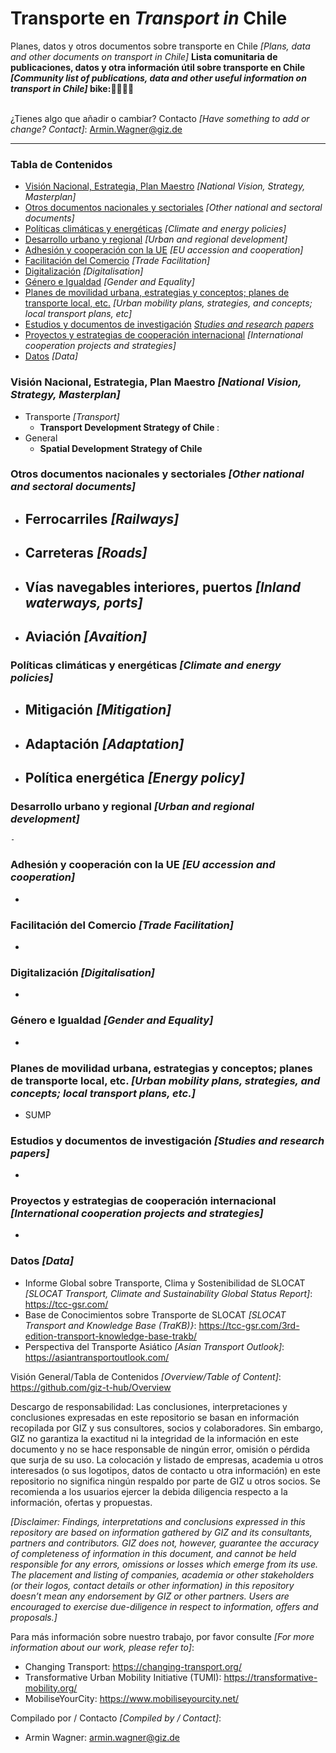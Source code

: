 # Transporte en *Transport in* Chile
Planes, datos y otros documentos sobre transporte en Chile *[Plans, data and other documents on transport in Chile]*
<b> 
Lista comunitaria de publicaciones, datos y otra información útil sobre transporte en Chile *[Community list of publications, data and other useful information on transport in Chile]* bike::bus::train:🌳🚊
</b><br><br> 


¿Tienes algo que añadir o cambiar? Contacto *[Have something to add or change? Contact]*: Armin.Wagner@giz.de

------------------------------

### Tabla de Contenidos

- [Visión Nacional, Estrategia, Plan Maestro](#Visión-Nacional-Estrategia-Plan-Maestro) *[National Vision, Strategy, Masterplan]*
- [Otros documentos nacionales y sectoriales](#Otros-documentos-nacionales-sectoriales) *[Other national and sectoral documents]* 
- [Políticas climáticas y energéticas](#Políticas-climáticas-energéticas) *[Climate and energy policies]*
- [Desarrollo urbano y regional](#urbano) *[Urban and regional development]*
- [Adhesión y cooperación con la UE](#Adhesión-UE) *[EU accession and cooperation]*
- [Facilitación del Comercio](#Facilitación-del-Comercio) *[Trade Facilitation]*  
- [Digitalización](#Digitalización) *[Digitalisation]*
- [Género e Igualdad](#Género) *[Gender and Equality]*
- [Planes de movilidad urbana, estrategias y conceptos; planes de transporte local, etc.](#planes-de-transporte-local) *[Urban mobility plans, strategies, and concepts; local transport plans, etc]* 
- [Estudios y documentos de investigación](#Estudios-investigación) *[Studies and research papers](#studies-research)*
- [Proyectos y estrategias de cooperación internacional](#cooperación-internacional) *[International cooperation projects and strategies]*
- [Datos](#Datos) *[Data]*

  
### Visión Nacional, Estrategia, Plan Maestro *[National Vision, Strategy, Masterplan]* <a name="Visión-Nacional-Estrategia-Plan-Maestro"></a> 

- Transporte *[Transport]*
  	- <b> Transport Development Strategy of Chile </b>: 
- General
	- <b> Spatial Development Strategy of Chile </b>
 

### Otros documentos nacionales y sectoriales *[Other national and sectoral documents]* <a name="Otros-documentos-nacionales-sectoriales"></a> 

- Ferrocarriles *[Railways]*
  	-
 
- Carreteras *[Roads]*
  	- 
    
- Vías navegables interiores, puertos *[Inland waterways, ports]*
  	- 
- Aviación *[Avaition]*
  	-

### Políticas climáticas y energéticas *[Climate and energy policies]* <a name="Políticas-climáticas-energética"></a> 

- Mitigación *[Mitigation]*
  	-
  
- Adaptación *[Adaptation]*
  	-
  
- Política energética *[Energy policy]*
	- 

### Desarrollo urbano y regional *[Urban and regional development]* <a name="urbano"></a> 

 	- 

### Adhesión y cooperación con la UE *[EU accession and cooperation]* <a name="Adhesión-UE"></a> 

-

### Facilitación del Comercio *[Trade Facilitation]* <a name="Facilitación-del-Comercio"></a> 

-

### Digitalización *[Digitalisation]* <a name="Digitalización"></a>

-

### Género e Igualdad *[Gender and Equality]* <a name="Género"></a>

-

### Planes de movilidad urbana, estrategias y conceptos; planes de transporte local, etc. *[Urban mobility plans, strategies, and concepts; local transport plans, etc.]* <a name="planes-de-transporte-local"></a>  

- SUMP

### Estudios y documentos de investigación *[Studies and research papers]* <a name="Estudios-investigación"></a> 

-

### Proyectos y estrategias de cooperación internacional *[International cooperation projects and strategies]* <a name="ooperación-internacional"></a> 

-

### Datos *[Data]* <a name="Datos"></a>

- Informe Global sobre Transporte, Clima y Sostenibilidad de SLOCAT *[SLOCAT Transport, Climate and Sustainability Global Status Report]*: https://tcc-gsr.com/ 
- Base de Conocimientos sobre Transporte de SLOCAT *[SLOCAT Transport and Knowledge Base (TraKB)}*:  https://tcc-gsr.com/3rd-edition-transport-knowledge-base-trakb/ 
- Perspectiva del Transporte Asiático *[Asian Transport Outlook]*: https://asiantransportoutlook.com/
  

Visión General/Tabla de Contenidos *[Overview/Table of Content]*: https://github.com/giz-t-hub/Overview

Descargo de responsabilidad: Las conclusiones, interpretaciones y conclusiones expresadas en este repositorio se basan en información recopilada por GIZ y sus consultores, socios y colaboradores. Sin embargo, GIZ no garantiza la exactitud ni la integridad de la información en este documento y no se hace responsable de ningún error, omisión o pérdida que surja de su uso. La colocación y listado de empresas, academia u otros interesados (o sus logotipos, datos de contacto u otra información) en este repositorio no significa ningún respaldo por parte de GIZ u otros socios. Se recomienda a los usuarios ejercer la debida diligencia respecto a la información, ofertas y propuestas.

*[Disclaimer: Findings, interpretations and conclusions expressed in this repository are based on information gathered by GIZ and its consultants, partners and contributors. GIZ does not, however, guarantee the accuracy of completeness of information in this document, and cannot be held responsible for any errors, omissions or losses which emerge from its use. The placement and listing of companies, academia or other stakeholders (or their logos, contact details or other information) in this repository doesn’t mean any endorsement by GIZ or other partners. Users are encouraged to exercise due-diligence in respect to information, offers and proposals.]*


Para más información sobre nuestro trabajo, por favor consulte *[For more information about our work, please refer to]*: 
- Changing Transport: https://changing-transport.org/
-	Transformative Urban Mobility Initiative (TUMI): https://transformative-mobility.org/
-	MobiliseYourCity: https://www.mobiliseyourcity.net/
		
Compilado por / Contacto *[Compiled by / Contact]*:
- Armin Wagner: armin.wagner@giz.de
